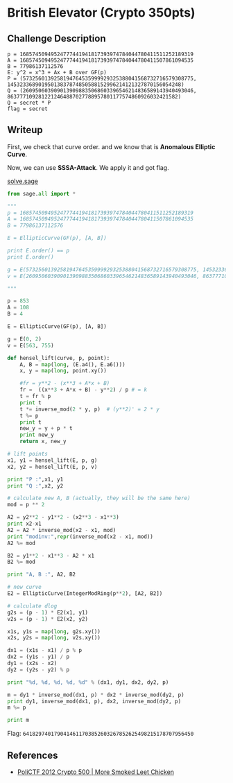 British Elevator (Crypto 350pts)
==================

## Challenge Description

```
p = 16857450949524777441941817393974784044780411511252189319
A = 16857450949524777441941817393974784044780411507861094535
B = 77986137112576
E: y^2 = x^3 + Ax + B over GF(p)
P = (5732560139258194764535999929325388041568732716579308775, 14532336890195013837874850588152996214121327870156054248)
Q = (2609506039090139098835068603396546214836589143940493046, 8637771092812212464887027788957801177574860926032421582)
Q = secret * P
flag = secret
```

## Writeup
First, we check that curve order. and we know that is **Anomalous Elliptic Curve**. 

Now, we can use **SSSA-Attack**. We apply it and got flag.

[solve.sage](solve.sage)

```python
from sage.all import *

"""
p = 16857450949524777441941817393974784044780411511252189319
A = 16857450949524777441941817393974784044780411507861094535
B = 77986137112576 

E = EllipticCurve(GF(p), [A, B])

print E.order() == p
print E.order()

g = E(5732560139258194764535999929325388041568732716579308775, 14532336890195013837874850588152996214121327870156054248)
v = E(2609506039090139098835068603396546214836589143940493046, 8637771092812212464887027788957801177574860926032421582)

"""

p = 853
A = 108
B = 4

E = EllipticCurve(GF(p), [A, B])

g = E(0, 2)
v = E(563, 755)

def hensel_lift(curve, p, point):
    A, B = map(long, (E.a4(), E.a6()))
    x, y = map(long, point.xy())

    #fr = y**2 - (x**3 + A*x + B)
    fr =  ((x**3 + A*x + B) - y**2) / p # = k
    t = fr % p
    print t
    t *= inverse_mod(2 * y, p)  # (y**2)' = 2 * y
    t %= p
    print t
    new_y = y + p * t
    print new_y
    return x, new_y

# lift points
x1, y1 = hensel_lift(E, p, g)
x2, y2 = hensel_lift(E, p, v)

print "P :",x1, y1
print "Q :",x2, y2

# calculate new A, B (actually, they will be the same here)
mod = p ** 2

A2 = y2**2 - y1**2 - (x2**3 - x1**3)
print x2-x1
A2 = A2 * inverse_mod(x2 - x1, mod)
print "modinv:",repr(inverse_mod(x2 - x1, mod))
A2 %= mod

B2 = y1**2 - x1**3 - A2 * x1
B2 %= mod

print "A, B :", A2, B2

# new curve
E2 = EllipticCurve(IntegerModRing(p**2), [A2, B2])

# calculate dlog
g2s = (p - 1) * E2(x1, y1)
v2s = (p - 1) * E2(x2, y2)

x1s, y1s = map(long, g2s.xy())
x2s, y2s = map(long, v2s.xy())

dx1 = (x1s - x1) / p % p
dx2 = (y1s - y1) / p
dy1 = (x2s - x2)
dy2 = (y2s - y2) % p

print "%d, %d, %d, %d, %d" % (dx1, dy1, dx2, dy2, p)

m = dy1 * inverse_mod(dx1, p) * dx2 * inverse_mod(dy2, p)
print dy1, inverse_mod(dx1, p), dx2, inverse_mod(dy2, p)
m %= p

print m
```

Flag: `6418297401790414611703852603267852625498215178707956450`

## References
* [PoliCTF 2012 Crypto 500 | More Smoked Leet Chicken](http://mslc.ctf.su/wp/polictf-2012-crypto-500/)